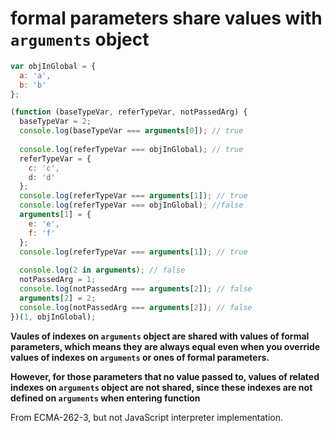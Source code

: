 # formal parameters share values with `arguments` object

```JavaScript
var objInGlobal = {
  a: 'a',
  b: 'b'
};

(function (baseTypeVar, referTypeVar, notPassedArg) {
  baseTypeVar = 2;
  console.log(baseTypeVar === arguments[0]); // true
  
  console.log(referTypeVar === objInGlobal); // true
  referTypeVar = {
    c: 'c',
    d: 'd'
  };
  console.log(referTypeVar === arguments[1]); // true
  console.log(referTypeVar === objInGlobal); //false
  arguments[1] = {
    e: 'e',
    f: 'f'
  };
  console.log(referTypeVar === arguments[1]); // true
  
  console.log(2 in arguments); // false
  notPassedArg = 1;
  console.log(notPassedArg === arguments[2]); // false
  arguments[2] = 2;
  console.log(notPassedArg === arguments[2]); // false
})(1, objInGlobal);
```
**Vaules of indexes on `arguments` object are shared with values of formal parameters, which means they are always equal even when you override values of indexes on `arguments` or ones of formal parameters.**

**However, for those parameters that no value passed to, values of related indexes on `arguments` object are not shared, since these indexes are not defined on `arguments` when entering function**

From ECMA-262-3, but not JavaScript interpreter implementation.